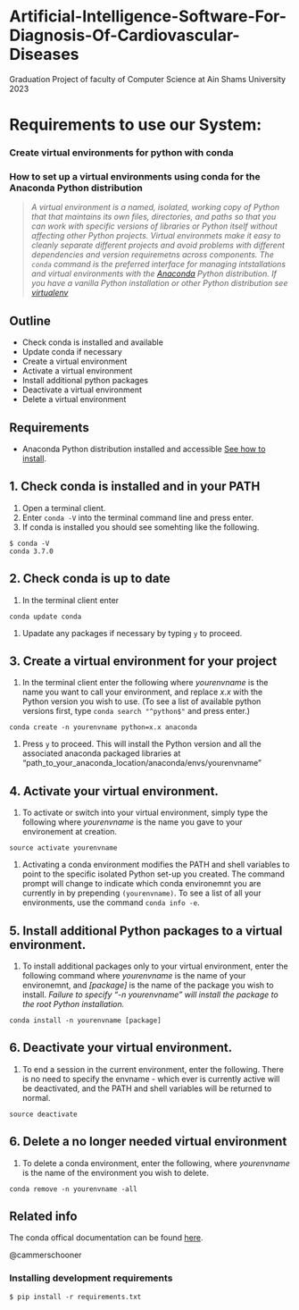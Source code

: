 # Artificial-Intelligence-Software-For-Diagnosis-Of-Cardiovascular-Diseases
Graduation Project of faculty of Computer Science at Ain Shams University 2023


# Requirements to use our System:

### Create virtual environments for python with conda
<article class="post-content">
  <h3 id="how-to-set-up-a-virtual-environments-using-conda-for-the-anaconda-python-distribution">How to set up a virtual environments using conda for the Anaconda Python distribution</h3>

<blockquote>
  <p><em>A virtual environment is a named, isolated, working copy of Python that that maintains its own files, directories, and paths so that you can work with specific versions of libraries or Python itself without affecting other Python projects. Virtual environmets make it easy to cleanly separate different projects and avoid problems with different dependencies and version requiremetns across components. The <code>conda</code> command is the preferred interface for managing intstallations and virtual environments with the <a href="https://store.continuum.io/cshop/anaconda/">Anaconda</a> Python distribution. If you have a vanilla Python installation or other Python distribution see <a href="http://virtualenv.readthedocs.org/en/latest/">virtualenv</a></em></p>
</blockquote>

<h2 id="outline">Outline</h2>

<ul>
  <li>Check conda is installed and available</li>
  <li>Update conda if necessary</li>
  <li>Create a virtual environment</li>
  <li>Activate a virtual environment</li>
  <li>Install additional python packages</li>
  <li>Deactivate a virtual environment</li>
  <li>Delete a virtual environment</li>
</ul>
 
<h2 id="requirements">Requirements</h2>

<ul>
  <li>Anaconda Python distribution installed and accessible <a href="https://docs.anaconda.com/anaconda/install/">See how to install</a>.</li>
</ul>

<h2 id="check-conda-is-installed-and-in-your-path">1. Check conda is installed and in your PATH</h2>

<ol>
  <li>Open a terminal client.</li>
  <li>Enter <code>conda -V</code> into the terminal command line and press enter.</li>
  <li>If conda is installed you should see somehting like the following.</li>
</ol>

<div class="highlight"><pre><code class="language-bash" data-lang="bash"><span class="nv">$ </span>conda -V
conda 3.7.0</code></pre></div>

<h2 id="check-conda-is-up-to-date">2. Check conda is up to date</h2>

<ol>
  <li>In the terminal client enter</li>
</ol>

<div class="highlight"><pre><code class="language-bash" data-lang="bash">conda update conda</code></pre></div>

<ol>
  <li>Upadate any packages if necessary by typing <code>y</code> to proceed.</li>
</ol>

<h2 id="create-a-virtual-environment-for-your-project">3. Create a virtual environment for your project</h2>

<ol>
  <li>In the terminal client enter the following where <em>yourenvname</em> is the name you want to call your environment, and replace <em>x.x</em> with the Python version you wish to use. (To see a list of available python versions first, type <code>conda search "^python$"</code> and press enter.) </li>
</ol>

<div class="highlight"><pre><code class="language-bash" data-lang="bash">conda create -n yourenvname <span class="nv">python</span><span class="o">=</span>x.x anaconda</code></pre></div>

<ol>
  <li>Press <code>y</code> to proceed. This will install the Python version and all the associated anaconda packaged libraries at “path_to_your_anaconda_location/anaconda/envs/yourenvname”</li>
</ol>

<h2 id="activate-your-virtual-environment">4. Activate your virtual environment.</h2>

<ol>
  <li>To activate or switch into your virtual environment, simply type the following where <em>yourenvname</em> is the name you gave to your environement at creation.</li>
</ol>

<div class="highlight"><pre><code class="language-bash" data-lang="bash"><span class="nb">source </span>activate yourenvname</code></pre></div>

<ol>
  <li>Activating a conda environment modifies the PATH and shell variables to point to the specific isolated Python set-up you created. The command prompt will change to indicate which conda environemnt you are currently in by prepending <code>(yourenvname)</code>. To see a list of all your environments, use the command <code>conda info -e</code>.</li>
</ol>

<h2 id="install-additional-python-packages-to-a-virtual-environment">5. Install additional Python packages to a virtual environment.</h2>

<ol>
  <li>To install additional packages only to your virtual environment, enter the following command where <em>yourenvname</em> is the name of your environemnt, and <em>[package]</em> is the name of the package you wish to install. <em>Failure to specify “-n yourenvname” will install the package to the root Python installation.</em> </li>
</ol>

<div class="highlight"><pre><code class="language-bash" data-lang="bash">conda install -n yourenvname <span class="o">[</span>package<span class="o">]</span></code></pre></div>

<h2 id="deactivate-your-virtual-environment">6. Deactivate your virtual environment.</h2>

<ol>
  <li>To end a session in the current environment, enter the following. There is no need to specify the envname - which ever is currently active will be deactivated, and the PATH and shell variables will be returned to normal.</li>
</ol>

<div class="highlight"><pre><code class="language-bash" data-lang="bash"><span class="nb">source </span>deactivate</code></pre></div>

<h2 id="delete-a-no-longer-needed-virtual-environment">6. Delete a no longer needed virtual environment</h2>

<ol>
  <li>To delete a conda environment, enter the following, where <em>yourenvname</em> is the name of the environment you wish to delete.</li>
</ol>

<div class="highlight"><pre><code class="language-bash" data-lang="bash">conda remove -n yourenvname -all</code></pre></div>

<h2 id="related-info">Related info</h2>
<p>The conda offical documentation can be found <a href="http://conda.pydata.org/docs/intro.html">here</a>.</p>

<p>@cammerschooner</p>

  </article>

### Installing development requirements
<pre><code class="language-bash" data-lang="bash"><span class="nv">$ </span>pip install -r requirements.txt</code></pre>
